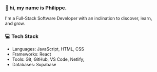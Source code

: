 ### 👋 hi, my name is Philippe.

I'm a Full-Stack Software Developer with an inclination to discover, learn, and grow.

### 💻  Tech Stack
- Languages: JavaScript, HTML, CSS
- Frameworks: React
- Tools: Git, GitHub, VS Code, Netlify,
- Databases: Supabase


<!--
**philngom/philngom** is a ✨ _special_ ✨ repository because its `README.md` (this file) appears on your GitHub profile.

Here are some ideas to get you started:

- 🔭 I’m currently working on ...
- 🌱 I’m currently learning ...
- 👯 I’m looking to collaborate on ...
- 🤔 I’m looking for help with ...
- 💬 Ask me about ...
- 📫 How to reach me: ...
- 😄 Pronouns: ...
- ⚡ Fun fact: ...
-->

